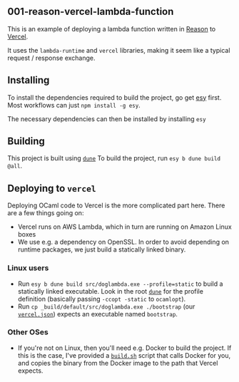 001-reason-vercel-lambda-function
----

This is an example of deploying a lambda function written in
[Reason](https://reasonml.github.io) to [Vercel](https://vercel.com).

It uses the `lambda-runtime` and `vercel` libraries, making it seem like a
typical request / response exchange.

## Installing

To install the dependencies required to build the project, go get [esy](esy)
first. Most workflows can just `npm install -g esy`.

[esy]: https://esy.sh

The necessary dependencies can then be installed by installing `esy`

## Building

This project is built using [`dune`](dune) To build the project, run `esy b
dune build @all`.

[dune]: https://dune.build

## Deploying to `vercel`

Deploying OCaml code to Vercel is the more complicated part here. There are a
few things going on:

- Vercel runs on AWS Lambda, which in turn are running on Amazon Linux boxes
- We use e.g. a dependency on OpenSSL. In order to avoid depending on runtime
  packages, we just build a statically linked binary.

### Linux users

- Run `esy b dune build src/doglambda.exe --profile=static` to build a
  statically linked executable. Look in the root [`dune`](./dune) for the profile
  definition (basically passing `-ccopt -static` to `ocamlopt`).
- Run `cp _build/default/src/doglambda.exe ./bootstrap` (our
  [`vercel.json`](./vercel.json)) expects an executable named `bootstrap`.

### Other OSes

- If you're not on Linux, then you'll need e.g. Docker to build the project. If
  this is the case, I've provided a [`build.sh`](./build.sh) script that calls
  Docker for you, and copies the binary from the Docker image to the path that
  Vercel expects.
